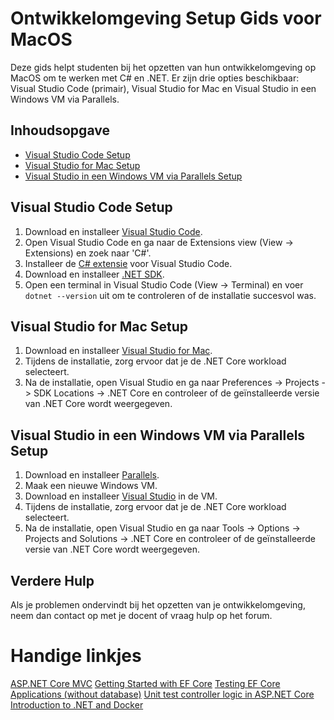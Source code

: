 # Ontwikkelomgeving Setup Gids voor MacOS

Deze gids helpt studenten bij het opzetten van hun ontwikkelomgeving op MacOS om te werken met C# en .NET. Er zijn drie opties beschikbaar: Visual Studio Code (primair), Visual Studio for Mac en Visual Studio in een Windows VM via Parallels.

## Inhoudsopgave

- [Visual Studio Code Setup](#visual-studio-code-setup)
- [Visual Studio for Mac Setup](#visual-studio-for-mac-setup)
- [Visual Studio in een Windows VM via Parallels Setup](#visual-studio-in-een-windows-vm-via-parallels-setup)

## Visual Studio Code Setup

1. Download en installeer [Visual Studio Code](https://code.visualstudio.com/download).
2. Open Visual Studio Code en ga naar de Extensions view (View -> Extensions) en zoek naar 'C#'.
3. Installeer de [C# extensie](https://marketplace.visualstudio.com/items?itemName=ms-dotnettools.csharp) voor Visual Studio Code.
4. Download en installeer [.NET SDK](https://dotnet.microsoft.com/download).
5. Open een terminal in Visual Studio Code (View -> Terminal) en voer `dotnet --version` uit om te controleren of de installatie succesvol was.

## Visual Studio for Mac Setup

1. Download en installeer [Visual Studio for Mac](https://visualstudio.microsoft.com/vs/mac/).
2. Tijdens de installatie, zorg ervoor dat je de .NET Core workload selecteert.
3. Na de installatie, open Visual Studio en ga naar Preferences -> Projects -> SDK Locations -> .NET Core en controleer of de geïnstalleerde versie van .NET Core wordt weergegeven.

## Visual Studio in een Windows VM via Parallels Setup

1. Download en installeer [Parallels](https://www.parallels.com/products/desktop/).
2. Maak een nieuwe Windows VM.
3. Download en installeer [Visual Studio](https://visualstudio.microsoft.com/downloads/) in de VM.
4. Tijdens de installatie, zorg ervoor dat je de .NET Core workload selecteert.
5. Na de installatie, open Visual Studio en ga naar Tools -> Options -> Projects and Solutions -> .NET Core en controleer of de geïnstalleerde versie van .NET Core wordt weergegeven.

## Verdere Hulp

Als je problemen ondervindt bij het opzetten van je ontwikkelomgeving, neem dan contact op met je docent of vraag hulp op het forum.

# Handige linkjes
[ASP.NET Core MVC](https://learn.microsoft.com/en-us/aspnet/core/tutorials/first-mvc-app/start-mvc?tabs=visual-studio-code)
[Getting Started with EF Core](https://learn.microsoft.com/en-us/ef/core/get-started/overview/first-app)
[Testing EF Core Applications (without database)](https://learn.microsoft.com/en-us/ef/core/testing/testing-without-the-database)
[Unit test controller logic in ASP.NET Core](https://learn.microsoft.com/en-us/aspnet/core/mvc/controllers/testing)
[Introduction to .NET and Docker](https://learn.microsoft.com/en-us/dotnet/core/docker/introduction)